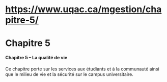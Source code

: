 # https://www.uqac.ca/mgestion/chapitre-5/

# Chapitre 5
#### Chapitre 5 – La qualité de vie
Ce chapitre porte sur les services aux étudiants et à la communauté ainsi que le milieu de vie et la sécurité sur le campus universitaire.
